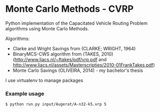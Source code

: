 Monte Carlo Methods - CVRP
=======================

Python implementation of the Capacitated Vehicle Routing Problem algorithms using Monte Carlo Methods.

Algorithms:

- Clarke and Wright Savings from (CLARKE; WRIGHT, 1964)
- BinaryMCS-CWS algorithm from (TAKES, 2010) (http://www.liacs.nl/~ftakes/pdf/vrp.pdf and http://www.liacs.nl/assets/Masterscripties/2010-01FrankTakes.pdf)
- Monte Carlo Savings (OLIVEIRA, 2014) - my bachelor's thesis
  
I use virtualenv to manage packages

### Example usage

```bash
$ python run.py input/Augerat/A-n32-k5.vrp 5
```
